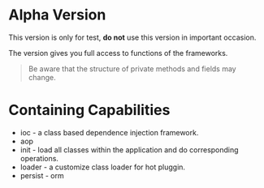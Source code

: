 Alpha Version
==========
This version is only for test, **do not** use this version in important occasion.

The version gives you full access to functions of the frameworks. 

> Be aware that the structure of private methods and fields may change.

Containing Capabilities
==========
* ioc - a class based dependence injection framework.
* aop
* init - load all classes within the application and do corresponding operations.
* loader - a customize class loader for hot pluggin.
* persist - orm
